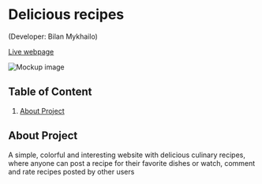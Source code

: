# Delicious recipes
(Developer: Bilan Mykhailo)

[Live webpage](add)

![Mockup image](add)

## Table of Content
1. [About Project](#about-project)


## About Project
A simple, colorful and interesting website with delicious culinary recipes, where anyone can post a recipe for their favorite dishes or watch, comment and rate recipes posted by other users